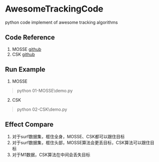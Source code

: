 # AwesomeTrackingCode
python code implement of awesome tracking algorithms

## Code Reference
1. MOSSE [github](https://github.com/TianhongDai/mosse-object-tracking)
2. CSK [github](https://github.com/hsjeong5/CSK)

## Run Example
1. MOSSE
> python 01-MOSSE\demo.py
2. CSK
> python 02-CSK\demo.py

## Effect Compare
1. 对于surf数据集，框住全身，MOSSE、CSK都可以跟住目标
2. 对于surf数据集，框住头部，MOSSE算法会更丢目标，CSK算法可以跟住目标
3. 对于M1数据，CSK算法在中间会丢失目标